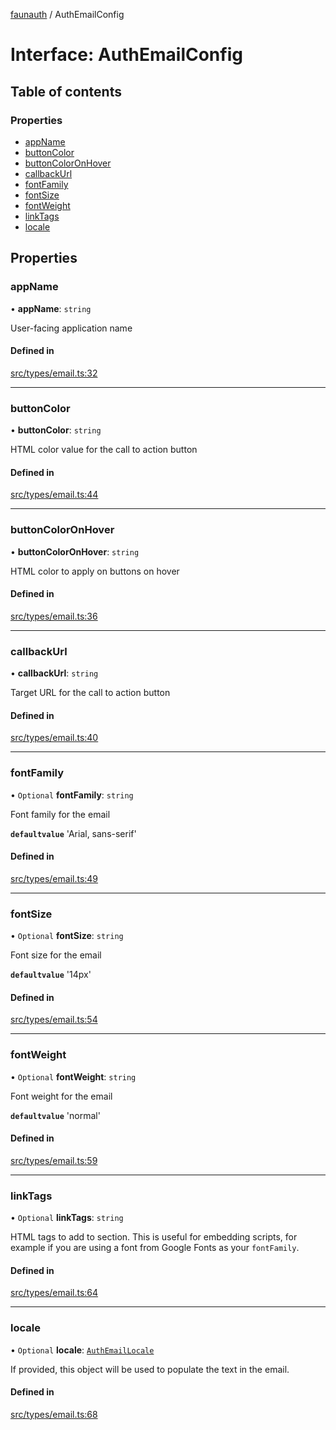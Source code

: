 [faunauth](../index.md) / AuthEmailConfig

# Interface: AuthEmailConfig

## Table of contents

### Properties

- [appName](AuthEmailConfig.md#appname)
- [buttonColor](AuthEmailConfig.md#buttoncolor)
- [buttonColorOnHover](AuthEmailConfig.md#buttoncoloronhover)
- [callbackUrl](AuthEmailConfig.md#callbackurl)
- [fontFamily](AuthEmailConfig.md#fontfamily)
- [fontSize](AuthEmailConfig.md#fontsize)
- [fontWeight](AuthEmailConfig.md#fontweight)
- [linkTags](AuthEmailConfig.md#linktags)
- [locale](AuthEmailConfig.md#locale)

## Properties

### appName

• **appName**: `string`

User-facing application name

#### Defined in

[src/types/email.ts:32](https://github.com/alexnitta/faunauth/blob/62fa1d8/src/types/email.ts#L32)

___

### buttonColor

• **buttonColor**: `string`

HTML color value for the call to action button

#### Defined in

[src/types/email.ts:44](https://github.com/alexnitta/faunauth/blob/62fa1d8/src/types/email.ts#L44)

___

### buttonColorOnHover

• **buttonColorOnHover**: `string`

HTML color to apply on buttons on hover

#### Defined in

[src/types/email.ts:36](https://github.com/alexnitta/faunauth/blob/62fa1d8/src/types/email.ts#L36)

___

### callbackUrl

• **callbackUrl**: `string`

Target URL for the call to action button

#### Defined in

[src/types/email.ts:40](https://github.com/alexnitta/faunauth/blob/62fa1d8/src/types/email.ts#L40)

___

### fontFamily

• `Optional` **fontFamily**: `string`

Font family for the email

**`defaultvalue`** 'Arial, sans-serif'

#### Defined in

[src/types/email.ts:49](https://github.com/alexnitta/faunauth/blob/62fa1d8/src/types/email.ts#L49)

___

### fontSize

• `Optional` **fontSize**: `string`

Font size for the email

**`defaultvalue`** '14px'

#### Defined in

[src/types/email.ts:54](https://github.com/alexnitta/faunauth/blob/62fa1d8/src/types/email.ts#L54)

___

### fontWeight

• `Optional` **fontWeight**: `string`

Font weight for the email

**`defaultvalue`** 'normal'

#### Defined in

[src/types/email.ts:59](https://github.com/alexnitta/faunauth/blob/62fa1d8/src/types/email.ts#L59)

___

### linkTags

• `Optional` **linkTags**: `string`

HTML <link> tags to add to <head> section. This is useful for embedding scripts, for example
if you are using a font from Google Fonts as your `fontFamily`.

#### Defined in

[src/types/email.ts:64](https://github.com/alexnitta/faunauth/blob/62fa1d8/src/types/email.ts#L64)

___

### locale

• `Optional` **locale**: [`AuthEmailLocale`](AuthEmailLocale.md)

If provided, this object will be used to populate the text in the email.

#### Defined in

[src/types/email.ts:68](https://github.com/alexnitta/faunauth/blob/62fa1d8/src/types/email.ts#L68)
